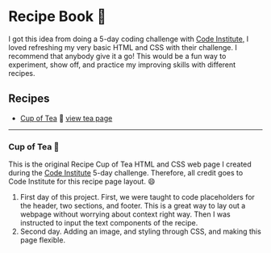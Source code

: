 # Recipe Book :orange_book:

I got this idea from doing a 5-day coding challenge with [Code Institute,](https://codeinstitute.net/5-day-coding-challenge/) I loved refreshing my very basic HTML and CSS with their challenge. I recommend that anybody give it a go! This would be a fun way to experiment, show off, and practice my improving skills with different recipes.

## Recipes
* [Cup of Tea](#Cup-of-Tea) :tea: [view tea page](https://ashley-edge.github.io/Recipe_Book/Cup_of_Tea/tea.html)
---
### Cup of Tea :tea:

This is the original Recipe Cup of Tea HTML and CSS web page I created during the [Code Institute](https://codeinstitute.net/5-day-coding-challenge/) 5-day challenge.  Therefore, all credit goes to Code Institute for this recipe page layout. :smile:

1. First day of this project. First, we were taught to code placeholders for the header, two sections, and footer. This is a great way to lay out a webpage without worrying about context right way. Then I was instructed to input the text components of the recipe.
2. Second day. Adding an image, and styling through CSS, and making this page flexible.
